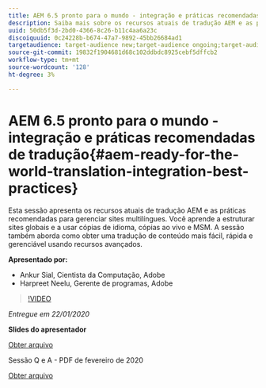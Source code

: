 ```yaml
---
title: AEM 6.5 pronto para o mundo - integração e práticas recomendadas de tradução
description: Saiba mais sobre os recursos atuais de tradução AEM e as práticas recomendadas para gerenciar sites multilíngues. Saiba como estruturar sites globais, usar cópias de idioma, cópias ao vivo e MSM. Obtenha tradução de conteúdo mais fácil, rápida e gerenciável usando recursos avançados.
uuid: 50db5f3d-2bd0-4366-8c26-b11c4aa6a23c
discoiquuid: 0c24228b-b674-47a7-9892-45bb26684ad1
targetaudience: target-audience new;target-audience ongoing;target-audience upgrader
source-git-commit: 19832f1904681d68c102ddbdc8925cebf5dffcb2
workflow-type: tm+mt
source-wordcount: '128'
ht-degree: 3%

---
```



# AEM 6.5 pronto para o mundo - integração e práticas recomendadas de tradução{#aem-ready-for-the-world-translation-integration-best-practices}

Esta sessão apresenta os recursos atuais de tradução AEM e as práticas recomendadas para gerenciar sites multilíngues. Você aprende a estruturar sites globais e a usar cópias de idioma, cópias ao vivo e MSM. A sessão também aborda como obter uma tradução de conteúdo mais fácil, rápida e gerenciável usando recursos avançados.

**Apresentado por:**

* Ankur Sial, Cientista da Computação, Adobe
* Harpreet Neelu, Gerente de programas, Adobe

>[!VIDEO](https://video.tv.adobe.com/v/31153?quality=9)

*Entregue em 22/01/2020*

**Slides do apresentador**

[Obter arquivo](assets/gems-2020-translations.pdf)

Sessão Q e A - PDF de fevereiro de 2020

[Obter arquivo](assets/aem-gems-translationqnafeb2020.pdf)
